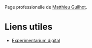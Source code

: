 Page professionelle de [Matthieu Guilhot](mailto:matthieu.guilhot-gaudeffroy@univ-eiffel.fr).

# Liens utiles

- [Experimentarium digital](https://experiences.math.cnrs.fr/)

